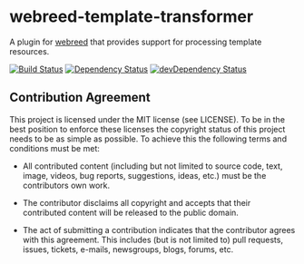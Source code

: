 # webreed-template-transformer

A plugin for [webreed](https://github.com/webreed/webreed) that provides support for
processing template resources.

[![Build Status](https://travis-ci.org/webreed/webreed-template-transformer.svg?branch=master)](https://travis-ci.org/webreed/webreed-template-transformer)
[![Dependency Status](https://david-dm.org/webreed/webreed-template-transformer.svg)](https://david-dm.org/webreed/webreed-template-transformer)
[![devDependency Status](https://david-dm.org/webreed/webreed-template-transformer/dev-status.svg)](https://david-dm.org/webreed/webreed-template-transformer#info=devDependencies)


## Contribution Agreement

This project is licensed under the MIT license (see LICENSE). To be in the best
position to enforce these licenses the copyright status of this project needs to
be as simple as possible. To achieve this the following terms and conditions
must be met:

- All contributed content (including but not limited to source code, text,
  image, videos, bug reports, suggestions, ideas, etc.) must be the
  contributors own work.

- The contributor disclaims all copyright and accepts that their contributed
  content will be released to the public domain.

- The act of submitting a contribution indicates that the contributor agrees
  with this agreement. This includes (but is not limited to) pull requests, issues,
  tickets, e-mails, newsgroups, blogs, forums, etc.
